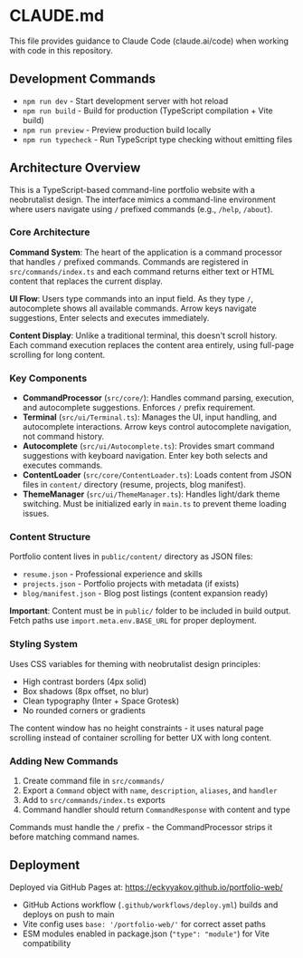 # CLAUDE.md

This file provides guidance to Claude Code (claude.ai/code) when working with code in this repository.

## Development Commands

- `npm run dev` - Start development server with hot reload
- `npm run build` - Build for production (TypeScript compilation + Vite build)
- `npm run preview` - Preview production build locally
- `npm run typecheck` - Run TypeScript type checking without emitting files

## Architecture Overview

This is a TypeScript-based command-line portfolio website with a neobrutalist design. The interface mimics a command-line environment where users navigate using `/` prefixed commands (e.g., `/help`, `/about`).

### Core Architecture

**Command System**: The heart of the application is a command processor that handles `/` prefixed commands. Commands are registered in `src/commands/index.ts` and each command returns either text or HTML content that replaces the current display.

**UI Flow**: Users type commands into an input field. As they type `/`, autocomplete shows all available commands. Arrow keys navigate suggestions, Enter selects and executes immediately.

**Content Display**: Unlike a traditional terminal, this doesn't scroll history. Each command execution replaces the content area entirely, using full-page scrolling for long content.

### Key Components

- **CommandProcessor** (`src/core/`): Handles command parsing, execution, and autocomplete suggestions. Enforces `/` prefix requirement.
- **Terminal** (`src/ui/Terminal.ts`): Manages the UI, input handling, and autocomplete interactions. Arrow keys control autocomplete navigation, not command history.
- **Autocomplete** (`src/ui/Autocomplete.ts`): Provides smart command suggestions with keyboard navigation. Enter key both selects and executes commands.
- **ContentLoader** (`src/core/ContentLoader.ts`): Loads content from JSON files in `content/` directory (resume, projects, blog manifest).
- **ThemeManager** (`src/ui/ThemeManager.ts`): Handles light/dark theme switching. Must be initialized early in `main.ts` to prevent theme loading issues.

### Content Structure

Portfolio content lives in `public/content/` directory as JSON files:
- `resume.json` - Professional experience and skills
- `projects.json` - Portfolio projects with metadata (if exists)
- `blog/manifest.json` - Blog post listings (content expansion ready)

**Important**: Content must be in `public/` folder to be included in build output. Fetch paths use `import.meta.env.BASE_URL` for proper deployment.

### Styling System

Uses CSS variables for theming with neobrutalist design principles:
- High contrast borders (4px solid)
- Box shadows (8px offset, no blur)
- Clean typography (Inter + Space Grotesk)
- No rounded corners or gradients

The content window has no height constraints - it uses natural page scrolling instead of container scrolling for better UX with long content.

### Adding New Commands

1. Create command file in `src/commands/`
2. Export a `Command` object with `name`, `description`, `aliases`, and `handler`
3. Add to `src/commands/index.ts` exports
4. Command handler should return `CommandResponse` with content and type

Commands must handle the `/` prefix - the CommandProcessor strips it before matching command names.

## Deployment

Deployed via GitHub Pages at: https://eckyyakov.github.io/portfolio-web/
- GitHub Actions workflow (`.github/workflows/deploy.yml`) builds and deploys on push to main
- Vite config uses `base: '/portfolio-web/'` for correct asset paths
- ESM modules enabled in package.json (`"type": "module"`) for Vite compatibility